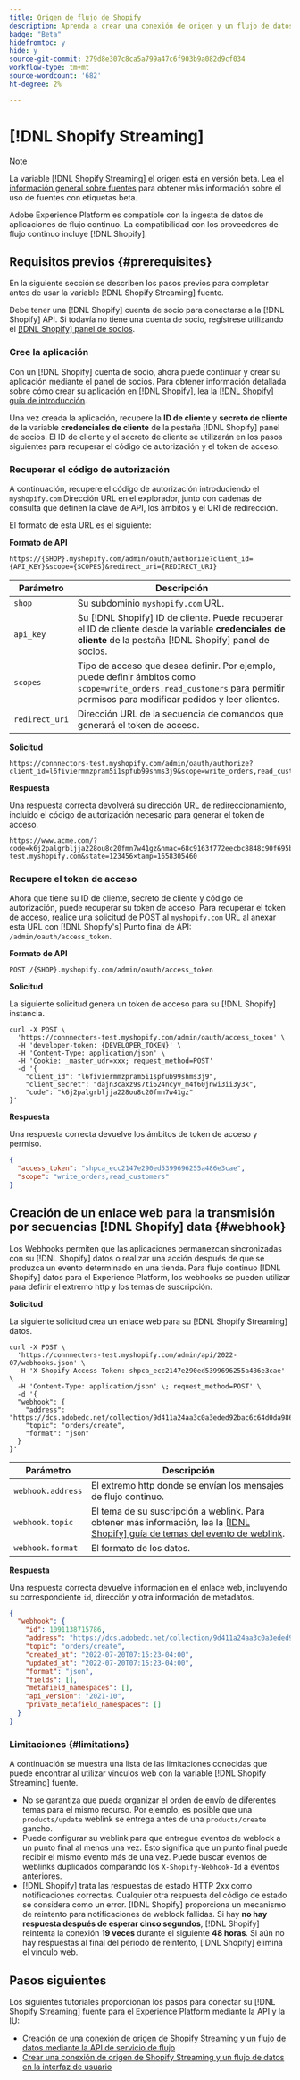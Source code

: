 ```yaml
---
title: Origen de flujo de Shopify
description: Aprenda a crear una conexión de origen y un flujo de datos para ingerir datos de flujo continuo de la instancia de Shopify a Adobe Experience Platform
badge: "Beta"
hidefromtoc: y
hide: y
source-git-commit: 279d8e307c8ca5a799a47c6f903b9a082d9cf034
workflow-type: tm+mt
source-wordcount: '682'
ht-degree: 2%

---
```


# [!DNL Shopify Streaming]

>[!NOTE]
>
>La variable [!DNL Shopify Streaming] el origen está en versión beta. Lea el [información general sobre fuentes](../../home.md#terms-and-conditions) para obtener más información sobre el uso de fuentes con etiquetas beta.

Adobe Experience Platform es compatible con la ingesta de datos de aplicaciones de flujo continuo. La compatibilidad con los proveedores de flujo continuo incluye [!DNL Shopify].

## Requisitos previos {#prerequisites}

En la siguiente sección se describen los pasos previos para completar antes de usar la variable [!DNL Shopify Streaming] fuente.

Debe tener una [!DNL Shopify] cuenta de socio para conectarse a la [!DNL Shopify] API. Si todavía no tiene una cuenta de socio, regístrese utilizando el [[!DNL Shopify] panel de socios](https://www.shopify.com/partners).

### Cree la aplicación

Con un [!DNL Shopify] cuenta de socio, ahora puede continuar y crear su aplicación mediante el panel de socios. Para obtener información detallada sobre cómo crear su aplicación en [!DNL Shopify], lea la [[!DNL Shopify] guía de introducción](https://www.shopify.com/partners/blog/17056443-how-to-generate-a-shopify-api-token).

Una vez creada la aplicación, recupere la **ID de cliente** y **secreto de cliente** de la variable **credenciales de cliente** de la pestaña [!DNL Shopify] panel de socios. El ID de cliente y el secreto de cliente se utilizarán en los pasos siguientes para recuperar el código de autorización y el token de acceso.

### Recuperar el código de autorización

A continuación, recupere el código de autorización introduciendo el `myshopify.com` Dirección URL en el explorador, junto con cadenas de consulta que definen la clave de API, los ámbitos y el URI de redirección.

El formato de esta URL es el siguiente:

**Formato de API**

```http
https://{SHOP}.myshopify.com/admin/oauth/authorize?client_id={API_KEY}&scope={SCOPES}&redirect_uri={REDIRECT_URI}
```

| Parámetro | Descripción |
| --- | --- |
| `shop` | Su subdominio `myshopify.com` URL. |
| `api_key` | Su [!DNL Shopify] ID de cliente. Puede recuperar el ID de cliente desde la variable **credenciales de cliente** de la pestaña [!DNL Shopify] panel de socios. |
| `scopes` | Tipo de acceso que desea definir. Por ejemplo, puede definir ámbitos como `scope=write_orders,read_customers` para permitir permisos para modificar pedidos y leer clientes. |
| `redirect_uri` | Dirección URL de la secuencia de comandos que generará el token de acceso. |

**Solicitud**

```http
https://connnectors-test.myshopify.com/admin/oauth/authorize?client_id=l6fiviermmzpram5i1spfub99shms3j9&scope=write_orders,read_customers&redirect_uri=https://acme.com
```

**Respuesta**

Una respuesta correcta devolverá su dirección URL de redireccionamiento, incluido el código de autorización necesario para generar el token de acceso.

```http
https://www.acme.com/?code=k6j2palgrbljja228ou8c20fmn7w41gz&hmac=68c9163f772eecbc8848c90f695bca0460899c125af897a6d2b0ebbd59d3a43b&shop=connnectors-test.myshopify.com&state=123456×tamp=1658305460
```

### Recupere el token de acceso

Ahora que tiene su ID de cliente, secreto de cliente y código de autorización, puede recuperar su token de acceso. Para recuperar el token de acceso, realice una solicitud de POST al `myshopify.com` URL al anexar esta URL con [!DNL Shopify's] Punto final de API: `/admin/oauth/access_token`.

**Formato de API**

```https
POST /{SHOP}.myshopify.com/admin/oauth/access_token
```

**Solicitud**

La siguiente solicitud genera un token de acceso para su [!DNL Shopify] instancia.

```shell
curl -X POST \
  'https://connnectors-test.myshopify.com/admin/oauth/access_token' \
  -H 'developer-token: {DEVELOPER_TOKEN}' \
  -H 'Content-Type: application/json' \
  -H 'Cookie: _master_udr=xxx; request_method=POST'
  -d '{
    "client_id": "l6fiviermmzpram5i1spfub99shms3j9",
    "client_secret": "dajn3caxz9s7ti624ncyv_m4f60jnwi3ii3y3k",
    "code": "k6j2palgrbljja228ou8c20fmn7w41gz"
}'
```

**Respuesta**

Una respuesta correcta devuelve los ámbitos de token de acceso y permiso.

```json
{
  "access_token": "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",
  "scope": "write_orders,read_customers"
}
```

## Creación de un enlace web para la transmisión por secuencias [!DNL Shopify] data {#webhook}

Los Webhooks permiten que las aplicaciones permanezcan sincronizadas con su [!DNL Shopify] datos o realizar una acción después de que se produzca un evento determinado en una tienda. Para flujo continuo [!DNL Shopify] datos para el Experience Platform, los webhooks se pueden utilizar para definir el extremo http y los temas de suscripción.

**Solicitud**

La siguiente solicitud crea un enlace web para su [!DNL Shopify Streaming] datos.

```shell
curl -X POST \
  'https://connnectors-test.myshopify.com/admin/api/2022-07/webhooks.json' \
  -H 'X-Shopify-Access-Token: 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' \
  -H 'Content-Type: application/json' \; request_method=POST' \
  -d '{
  "webhook": {
    "address": "https://dcs.adobedc.net/collection/9d411a24aa3c0a3eded92bac6c64d0da986ee7a8212f87168c5fb42d9ddc3227",
    "topic": "orders/create",
    "format": "json"
  }
}'
```

| Parámetro | Descripción |
| --- | --- | 
| `webhook.address` | El extremo http donde se envían los mensajes de flujo continuo. |
| `webhook.topic` | El tema de su suscripción a weblink. Para obtener más información, lea la [[!DNL Shopify] guía de temas del evento de weblink](https://shopify.dev/docs/api/admin-rest/2023-04/resources/webhook#event-topics). |
| `webhook.format` | El formato de los datos. |

**Respuesta**

Una respuesta correcta devuelve información en el enlace web, incluyendo su correspondiente `id`, dirección y otra información de metadatos.

```json
{
  "webhook": {
    "id": 1091138715786,
    "address": "https://dcs.adobedc.net/collection/9d411a24aa3c0a3eded92bac6c64d0da986ee7a8212f87168c5fb42d9ddc3227",
    "topic": "orders/create",
    "created_at": "2022-07-20T07:15:23-04:00",
    "updated_at": "2022-07-20T07:15:23-04:00",
    "format": "json",
    "fields": [],
    "metafield_namespaces": [],
    "api_version": "2021-10",
    "private_metafield_namespaces": []
  }
}
```

### Limitaciones {#limitations}

A continuación se muestra una lista de las limitaciones conocidas que puede encontrar al utilizar vínculos web con la variable [!DNL Shopify Streaming] fuente.

* No se garantiza que pueda organizar el orden de envío de diferentes temas para el mismo recurso. Por ejemplo, es posible que una `products/update` weblink se entrega antes de una `products/create` gancho.
* Puede configurar su weblink para que entregue eventos de weblock a un punto final al menos una vez. Esto significa que un punto final puede recibir el mismo evento más de una vez. Puede buscar eventos de weblinks duplicados comparando los `X-Shopify-Webhook-Id` a eventos anteriores.
* [!DNL Shopify] trata las respuestas de estado HTTP 2xx como notificaciones correctas. Cualquier otra respuesta del código de estado se considera como un error. [!DNL Shopify] proporciona un mecanismo de reintento para notificaciones de weblock fallidas. Si hay **no hay respuesta después de esperar cinco segundos**, [!DNL Shopify] reintenta la conexión **19 veces** durante el siguiente **48 horas**. Si aún no hay respuestas al final del periodo de reintento, [!DNL Shopify] elimina el vínculo web.

## Pasos siguientes

Los siguientes tutoriales proporcionan los pasos para conectar su [!DNL Shopify Streaming] fuente para el Experience Platform mediante la API y la IU:

* [Creación de una conexión de origen de Shopify Streaming y un flujo de datos mediante la API de servicio de flujo](../../tutorials/api/create/ecommerce/shopify-streaming.md)
* [Crear una conexión de origen de Shopify Streaming y un flujo de datos en la interfaz de usuario](../../tutorials/ui/create/ecommerce/shopify-streaming.md)
